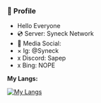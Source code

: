 ### 📎 Profile

- Hello Everyone
- 💿 Server: Syneck Network
- 📄 Media Social: 
- × Ig: @Syneck
- x Discord: Sapep
- x Bing: NOPE

**My Langs:**

[![My Langs](https://github-readme-stats.vercel.app/api/top-langs/?username=Kalsel1295&layout=compact&bg_color=30,e96443,904e95&title_color=fff&text_color=fff)](https://github.com/Kalsel1295/)
